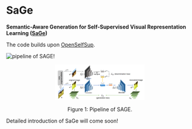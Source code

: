 # SaGe
**Semantic-Aware Generation for Self-Supervised Visual Representation Learning ([SaGe](https://arxiv.org/pdf/2111.13163.pdf))**

The code builds upon [OpenSelfSup](https://github.com/open-mmlab/OpenSelfSup).

![pipeline of SAGE!](imgs/pipeline.png)


<p align="center">
  <img src="img/pipeline.png" alt="DA2S" width="48%">
</p>
<p align="center">
Figure 1: Pipeline of SAGE.
</p>


Detailed introduction of SaGe will come soon!
